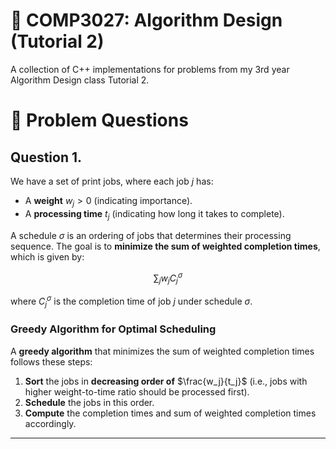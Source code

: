 # 📌 COMP3027: Algorithm Design (Tutorial 2)

A collection of C++ implementations for problems from my 3rd year Algorithm Design class Tutorial 2.

# 📘 Problem Questions

## Question 1.

We have a set of print jobs, where each job $j$ has:
- A **weight** $w_j > 0$ (indicating importance).
- A **processing time**  $t_j$ (indicating how long it takes to complete).

A schedule $\sigma$ is an ordering of jobs that determines their processing sequence. The goal is to **minimize the sum of weighted completion times**, which is given by:

$$
\sum_{j} w_j C^\sigma_j
$$

where $C^\sigma_j$ is the completion time of job $j$ under schedule $\sigma$.

### Greedy Algorithm for Optimal Scheduling

A **greedy algorithm** that minimizes the sum of weighted completion times follows these steps:

1. **Sort** the jobs in **decreasing order of** $\frac{w_j}{t_j}$ (i.e., jobs with higher weight-to-time ratio should be processed first).
2. **Schedule** the jobs in this order.
3. **Compute** the completion times and sum of weighted completion times accordingly.

---

